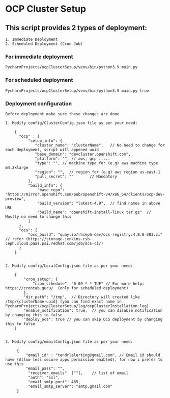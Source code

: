 # OCP Cluster Setup

## This script provides 2 types of deployment:
    1. Immediate Deployment
    2. Scheduled Deployment (Cron Job)

### For immediate deployment
    PycharmProjects/ocpClusterSetup/venv/bin/python3.9 main.py

### For scheduled deployment
    PycharmProjects/ocpClusterSetup/venv/bin/python3.9 main.py true

### Deployment configuration
    Before deployment make sure these changes are done
    
    1. Modify config/ClusterConfig.json file as per your need: 
   
        {
          "ocp" : {
              "setup_info": {
                 "cluster_name": "clusterName",   // No need to change for each deployment, script will appened uuid
                 "base_domain": "devcluster.openshift.com",
                 "platform": "", // aws, gcp .....
                 "type": "", // machine type for (e.g) aws machine type m4.2xlarge
                 "region": "",  // region for (e.g) aws region us-east-1
                 "pull_secret": ""       // Mandatory
              },
              "build_info": {
                  "base_repo": "https://mirror.openshift.com/pub/openshift-v4/x86_64/clients/ocp-dev-preview",
                  "build_version": "latest-4.8",  // find names in above URL
                  "build_name": "openshift-install-linux.tar.gz"  // Mostly no need to change this
              }
          },
          "ocs": {
              "ocs_build": "quay.io/rhceph-dev/ocs-registry:4.8.0-303.ci"  // refer (https://storage-jenkins-csb-ceph.cloud.paas.psi.redhat.com/job/ocs-ci/)
          }
        }


    2. Modify config/LocalConfig.json file as per your need:
  
        {
            "cron_setup": {
                "cron_schedule": "0 09 * * TUE" // For more help: https://crontab.guru/  (only for scheduled deployment)
            },
            "dir_path": "/tmp",  // Directory will created like /tmp/{clusterName-uuid} (you can find exact name in PycharmProjects/ocpClusterSetup/log/ocpClusterInstallation.log)
            "enable_notification": true,  // you can disable notification by changing this to false
            "deploy_ocs": true // you can skip OCS deployment by changing this to false
        }
     
     
    3. Modify config/emailConfig.json file as per your need:
        
         {
             "email_id" : "tendrlalerting@gmail.com", // Email id should have (Allow less secure apps permission enabled), for now i prefer to use this
             "email_pass": "",
              "receiver_emails": [""],    // list of email
              "auth": "ssl",
              "email_smtp_port": 465,
              "email_smtp_server": "smtp.gmail.com"
         }
        

